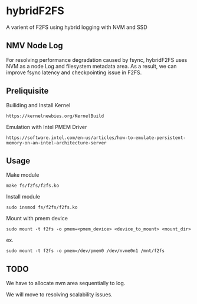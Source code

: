 # hybridF2FS
A varient of F2FS using hybrid logging with NVM and SSD

NMV Node Log
----
For resolving performance degradation caused by fsync, hybridF2FS uses NVM as a node Log and filesystem metadata area. As a result, we can improve fsync latency and checkpointing issue in F2FS.

Preliquisite
----
Builiding and Install Kernel
```
https://kernelnewbies.org/KernelBuild
```

Emulation with Intel PMEM Driver
```
https://software.intel.com/en-us/articles/how-to-emulate-persistent-memory-on-an-intel-architecture-server
```

Usage
----
Make module
```
make fs/f2fs/f2fs.ko
```

Install module
```
sudo insmod fs/f2fs/f2fs.ko
```

Mount with pmem device
```
sudo mount -t f2fs -o pmem=<pmem_device> <device_to_mount> <mount_dir>
```
ex.
```
sudo mount -t f2fs -o pmem=/dev/pmem0 /dev/nvme0n1 /mnt/f2fs
```

TODO
----
We have to allocate nvm area sequentially to log.

We will move to resolving scalability issues.
